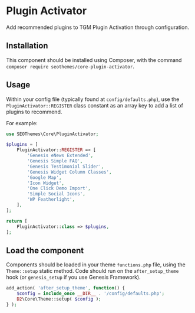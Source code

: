 # Plugin Activator

Add recommended plugins to TGM Plugin Activation through configuration.

## Installation

This component should be installed using Composer, with the command `composer require seothemes/core-plugin-activator`.

## Usage

Within your config file (typically found at `config/defaults.php`), use the `PluginActivator::REGISTER` class constant as an array key to add a list of plugins to recommend.

For example:

```php
use SEOThemes\Core\PluginActivator;

$plugins = [
	PluginActivator::REGISTER => [
		'Genesis eNews Extended',
        'Genesis Simple FAQ',
        'Genesis Testimonial Slider',
        'Genesis Widget Column Classes',
        'Google Map',
        'Icon Widget',
        'One Click Demo Import',
        'Simple Social Icons',
        'WP Featherlight',
	],
];

return [
    PluginActivator::class => $plugins,
];
 ```

## Load the component

Components should be loaded in your theme `functions.php` file, using the `Theme::setup` static method. Code should run on the `after_setup_theme` hook (or `genesis_setup` if you use Genesis Framework).

```php
add_action( 'after_setup_theme', function() {
    $config = include_once __DIR__ . '/config/defaults.php';
    D2\Core\Theme::setup( $config );
} );
```